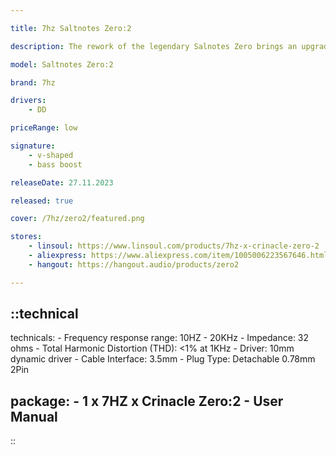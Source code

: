```yaml
---

title: 7hz Saltnotes Zero:2

description: The rework of the legendary Salnotes Zero brings an upgraded 10mm dynamic driver IEM with enhanced bass and midrange, maintaining the original's tonal balance while adding 3dB more in low frequencies for a bass experience that is detailed as it is fun. Equipped with a brand new Dynamic Driver with a PU+Metal composite diaphragm, brand-new crossover circuitry, and materials for the case and cable; This is beyond just a simple retune- it’s a complete upgrade.

model: Saltnotes Zero:2

brand: 7hz

drivers: 
    - DD

priceRange: low

signature:
    - v-shaped
    - bass boost

releaseDate: 27.11.2023

released: true

cover: /7hz/zero2/featured.png

stores:
    - linsoul: https://www.linsoul.com/products/7hz-x-crinacle-zero-2
    - aliexpress: https://www.aliexpress.com/item/1005006223567646.html
    - hangout: https://hangout.audio/products/zero2

---
```



::technical
---
technicals:
    - Frequency response range: 10HZ - 20KHz
    - Impedance: 32 ohms
    - Total Harmonic Distortion (THD): <1% at 1KHz
    - Driver: 10mm dynamic driver
    - Cable Interface: 3.5mm
    - Plug Type: Detachable 0.78mm 2Pin

package: 
    - 1 x 7HZ x Crinacle Zero:2
    - User Manual
---
::